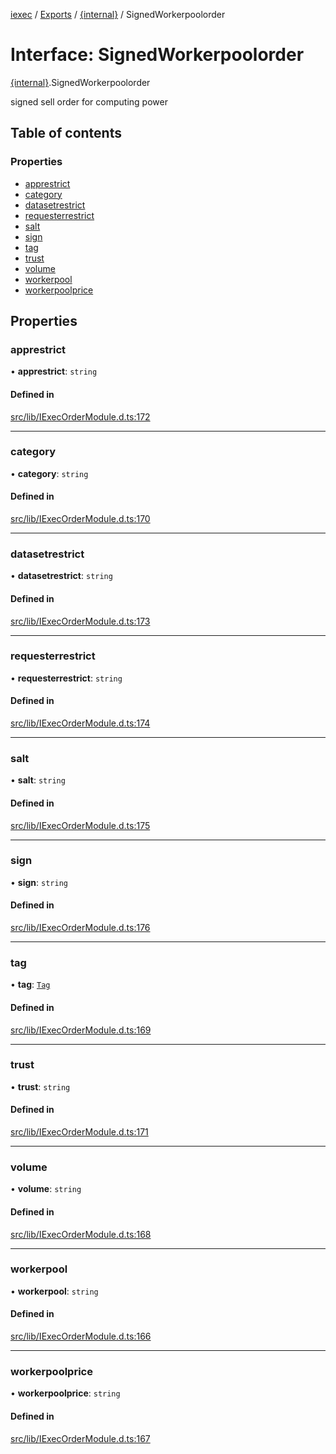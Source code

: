 [iexec](../README.md) / [Exports](../modules.md) / [{internal}](../modules/internal_.md) / SignedWorkerpoolorder

# Interface: SignedWorkerpoolorder

[{internal}](../modules/internal_.md).SignedWorkerpoolorder

signed sell order for computing power

## Table of contents

### Properties

- [apprestrict](internal_.SignedWorkerpoolorder.md#apprestrict)
- [category](internal_.SignedWorkerpoolorder.md#category)
- [datasetrestrict](internal_.SignedWorkerpoolorder.md#datasetrestrict)
- [requesterrestrict](internal_.SignedWorkerpoolorder.md#requesterrestrict)
- [salt](internal_.SignedWorkerpoolorder.md#salt)
- [sign](internal_.SignedWorkerpoolorder.md#sign)
- [tag](internal_.SignedWorkerpoolorder.md#tag)
- [trust](internal_.SignedWorkerpoolorder.md#trust)
- [volume](internal_.SignedWorkerpoolorder.md#volume)
- [workerpool](internal_.SignedWorkerpoolorder.md#workerpool)
- [workerpoolprice](internal_.SignedWorkerpoolorder.md#workerpoolprice)

## Properties

### apprestrict

• **apprestrict**: `string`

#### Defined in

[src/lib/IExecOrderModule.d.ts:172](https://github.com/iExecBlockchainComputing/iexec-sdk/blob/25e3cbc/src/lib/IExecOrderModule.d.ts#L172)

___

### category

• **category**: `string`

#### Defined in

[src/lib/IExecOrderModule.d.ts:170](https://github.com/iExecBlockchainComputing/iexec-sdk/blob/25e3cbc/src/lib/IExecOrderModule.d.ts#L170)

___

### datasetrestrict

• **datasetrestrict**: `string`

#### Defined in

[src/lib/IExecOrderModule.d.ts:173](https://github.com/iExecBlockchainComputing/iexec-sdk/blob/25e3cbc/src/lib/IExecOrderModule.d.ts#L173)

___

### requesterrestrict

• **requesterrestrict**: `string`

#### Defined in

[src/lib/IExecOrderModule.d.ts:174](https://github.com/iExecBlockchainComputing/iexec-sdk/blob/25e3cbc/src/lib/IExecOrderModule.d.ts#L174)

___

### salt

• **salt**: `string`

#### Defined in

[src/lib/IExecOrderModule.d.ts:175](https://github.com/iExecBlockchainComputing/iexec-sdk/blob/25e3cbc/src/lib/IExecOrderModule.d.ts#L175)

___

### sign

• **sign**: `string`

#### Defined in

[src/lib/IExecOrderModule.d.ts:176](https://github.com/iExecBlockchainComputing/iexec-sdk/blob/25e3cbc/src/lib/IExecOrderModule.d.ts#L176)

___

### tag

• **tag**: [`Tag`](../modules/internal_.md#tag)

#### Defined in

[src/lib/IExecOrderModule.d.ts:169](https://github.com/iExecBlockchainComputing/iexec-sdk/blob/25e3cbc/src/lib/IExecOrderModule.d.ts#L169)

___

### trust

• **trust**: `string`

#### Defined in

[src/lib/IExecOrderModule.d.ts:171](https://github.com/iExecBlockchainComputing/iexec-sdk/blob/25e3cbc/src/lib/IExecOrderModule.d.ts#L171)

___

### volume

• **volume**: `string`

#### Defined in

[src/lib/IExecOrderModule.d.ts:168](https://github.com/iExecBlockchainComputing/iexec-sdk/blob/25e3cbc/src/lib/IExecOrderModule.d.ts#L168)

___

### workerpool

• **workerpool**: `string`

#### Defined in

[src/lib/IExecOrderModule.d.ts:166](https://github.com/iExecBlockchainComputing/iexec-sdk/blob/25e3cbc/src/lib/IExecOrderModule.d.ts#L166)

___

### workerpoolprice

• **workerpoolprice**: `string`

#### Defined in

[src/lib/IExecOrderModule.d.ts:167](https://github.com/iExecBlockchainComputing/iexec-sdk/blob/25e3cbc/src/lib/IExecOrderModule.d.ts#L167)
